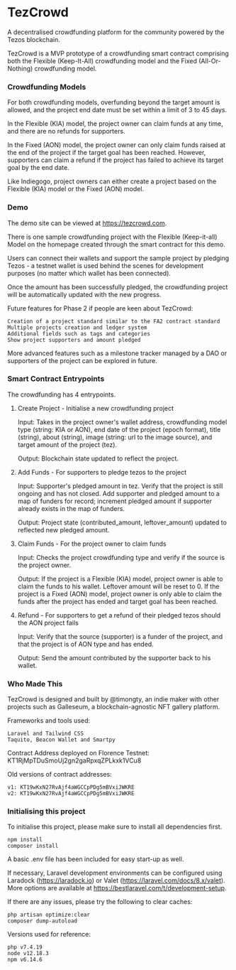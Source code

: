**<h1>TezCrowd</h1>**

A decentralised crowdfunding platform for the community powered by the Tezos blockchain.

TezCrowd is a MVP prototype of a crowdfunding smart contract comprising both the Flexible (Keep-It-All) crowdfunding model and the Fixed (All-Or-Nothing) crowdfunding model.

**<h3>Crowdfunding Models</h3>**

For both crowdfunding models, overfunding beyond the target amount is allowed, and the project end date must be set within a limit of 3 to 45 days.

In the Flexible (KIA) model, the project owner can claim funds at any time, and there are no refunds for supporters.

In the Fixed (AON) model, the project owner can only claim funds raised at the end of the project if the target goal has been reached. However, supporters can claim a refund if the project has failed to achieve its target goal by the end date.

Like Indiegogo, project owners can either create a project based on the Flexible (KIA) model or the Fixed (AON) model.

**<h3>Demo</h3>**

The demo site can be viewed at https://tezcrowd.com. 

There is one sample crowdfunding project with the Flexible (Keep-it-all) Model on the homepage created through the smart contract for this demo. 
 
Users can connect their wallets and support the sample project by pledging Tezos - a testnet wallet is used behind the scenes for development purposes (no matter which wallet has been connected). 

Once the amount has been successfully pledged, the crowdfunding project will be automatically updated with the new progress. 

Future features for Phase 2 if people are keen about TezCrowd:

    Creation of a project standard similar to the FA2 contract standard
    Multiple projects creation and ledger system
    Additional fields such as tags and categories
    Show project supporters and amount pledged

More advanced features such as a milestone tracker managed by a DAO or supporters of the project can be explored in future.

**<h3>Smart Contract Entrypoints</h3>**

The crowdfunding has 4 entrypoints.

1. Create Project - Initialise a new crowdfunding project
    
    Input: Takes in the project owner's wallet address, crowdfunding model type (string: KIA or AON), end date of the project (epoch format), title (string), about (string), image (string: url to the image source), and target amount of the project (tez).
    
    Output: Blockchain state updated to reflect the project.
    
2. Add Funds - For supporters to pledge tezos to the project

    Input: Supporter's pledged amount in tez. Verify that the project is still ongoing and has not closed. Add supporter and pledged amount to a map of funders for record; increment pledged amount if supporter already exists in the map of funders.
    
    Output: Project state (contributed_amount, leftover_amount) updated to reflected new pledged amount. 

3. Claim Funds - For the project owner to claim funds 

    Input: Checks the project crowdfunding type and verify if the source is the project owner.
    
    Output: If the project is a Flexible (KIA) model, project owner is able to claim the funds to his wallet. Leftover amount will be reset to 0. If the project is a Fixed (AON) model, project owner is only able to claim the funds after the project has ended and target goal has been reached. 

4. Refund - For supporters to get a refund of their pledged tezos should the AON project fails

    Input: Verify that the source (supporter) is a funder of the project, and that the project is of AON type and has ended.
    
    Output: Send the amount contributed by the supporter back to his wallet.

**<h3>Who Made This</h3>**

TezCrowd is designed and built by @timongty, an indie maker with other projects such as Galleseum, a blockchain-agnostic NFT gallery platform.

Frameworks and tools used:

    Laravel and Tailwind CSS
    Taquito, Beacon Wallet and Smartpy

Contract Address deployed on Florence Testnet:
KT1RjMpTDuSmoUj2gn2gaRpxqZPLkxk1VCu8

Old versions of contract addresses:

    v1: KT19wKxN27RvAjf4aWGCCpPDg5mBVxiJWKRE
    v2: KT19wKxN27RvAjf4aWGCCpPDg5mBVxiJWKRE

**<h3>Initialising this project</h3>**

To initialise this project, please make sure to install all dependencies first.
 
    npm install
    composer install
    
A basic .env file has been included for easy start-up as well.

If necessary, Laravel development environments can be configured using Laradock (https://laradock.io) or Valet (https://laravel.com/docs/8.x/valet). More options are available at https://bestlaravel.com/t/development-setup.

If there are any issues, please try the following to clear caches:
 
    php artisan optimize:clear
    composer dump-autoload

Versions used for reference:

    php v7.4.19
    node v12.18.3
    npm v6.14.6